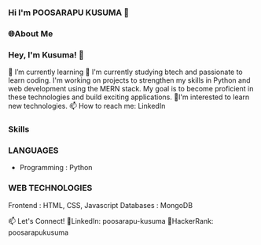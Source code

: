 ###  Hi I'm POOSARAPU KUSUMA 👋


### 🌐About Me

### Hey, I'm Kusuma! 👋

🌱 I’m currently learning
👯 I'm currently studying btech and passionate to learn coding.
I'm working on projects to strengthen my skills in Python and web development using the MERN stack. My goal is to become proficient in these technologies and build exciting applications.
👀I'm interested to learn new technologies.
📫 How to reach me: LinkedIn


### Skills

### LANGUAGES

* Programming : Python

### WEB TECHNOLOGIES

Frontend : HTML, CSS, Javascript
Databases : MongoDB


📫 Let's Connect!
🔗LinkedIn: poosarapu-kusuma
🔗HackerRank: poosarapukusuma
